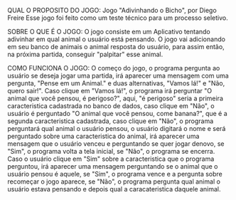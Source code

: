 QUAL O PROPOSITO DO JOGO:
Jogo "Adivinhando o Bicho", por Diego Freire
Esse jogo foi feito como um teste técnico para um processo seletivo.

SOBRE O QUE É O JOGO:
O jogo consiste em um Aplicativo tentando adivinhar em qual animal o usuário está pensando.
O jogo vai adicionando em seu banco de animais o animal resposta do usuário, para assim então, na próxima partida, conseguir "palpitar" esse animal.

COMO FUNCIONA O JOGO:
O começo do jogo, o programa pergunta ao usuário se deseja jogar uma partida, irá aparecer uma mensagem com uma pergunta, "Pense em um Animal." e duas alternativas, "Vamos lá!" e "Não, quero sair!".
Caso clique em "Vamos lá!", o programa irá perguntar "O animal que você pensou, é perigoso?", aqui, "é perigoso" seria a primeira caracteristica cadastrada no banco de dados, caso clique em "Não", o usuário é 
perguntado "O animal que você pensou, come banana?", que é a segunda caracteristica cadastrada, caso clique em "Não", o programa perguntará qual animal o usuário pensou, o usuário digitará o nome e será perguntado
sobre uma caracteristica do animal, irá aparecer uma mensagem que o usuário venceu e perguntando se quer jogar denovo, se "Sim", o programa volta a tela inicial, se "Não", o programa se encerra.
Caso o usuário clique em "Sim" sobre a caracteristica que o programa perguntou, irá aparecer uma mensagem perguntando se o animal que o usuário pensou é aquele, se "Sim", o programa vence e a pergunta sobre recomeçar o jogo aparece,
se "Não", o programa pergunta qual animal o usuário estava pensando e depois qual a caracateristica daquele animal.
